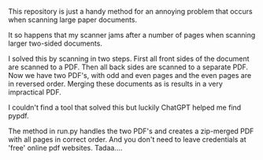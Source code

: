 This repository is just a handy method for an annoying problem that occurs when scanning large paper documents.

It so happens that my scanner jams after a number of pages when scanning larger two-sided documents. 

I solved this by scanning in two steps. First all front sides of the document are scanned to a PDF. Then all
back sides are scanned to a separate PDF. Now we have two PDF's, with odd and even pages and the even pages
are in reversed order. Merging these documents as is results in a very impractical PDF.

I couldn't find a tool that solved this but luckily ChatGPT helped me find pypdf.

The method in run.py handles the two PDF's and creates a zip-merged PDF with all pages in correct order.
And you don't need to leave credentials at 'free' online pdf websites. Tadaa....
